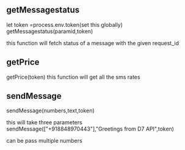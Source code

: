 getMessagestatus
-----------------
let token =process.env.token(set this globally)
getMessagestatus(paramid,token)

this function will fetch status of a message with the given request_id


getPrice
-----------

getPrice(token)
this function will get all the sms rates 


sendMessage
--------------

sendMessage(numbers,text,token)

this will take three parameters 
sendMessage(["+918848970443"],"Greetings from D7 API",token)

can be pass multiple numbers 